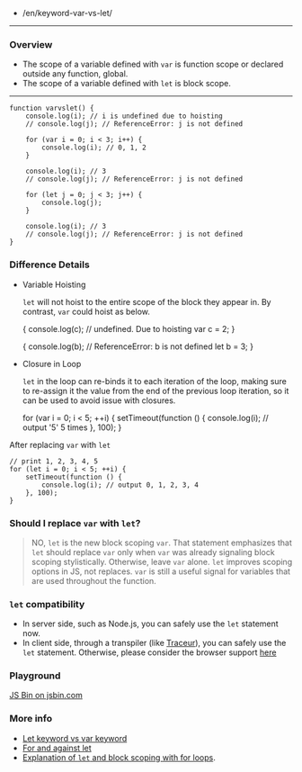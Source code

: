 -   /en/keyword-var-vs-let/

------------------------------------------------------------------------

### Overview

-   The scope of a variable defined with `var` is function scope or declared outside any function, global.
-   The scope of a variable defined with `let` is block scope.

------------------------------------------------------------------------

    function varvslet() {
        console.log(i); // i is undefined due to hoisting
        // console.log(j); // ReferenceError: j is not defined

        for (var i = 0; i < 3; i++) {
            console.log(i); // 0, 1, 2
        }

        console.log(i); // 3
        // console.log(j); // ReferenceError: j is not defined

        for (let j = 0; j < 3; j++) {
            console.log(j);
        }

        console.log(i); // 3
        // console.log(j); // ReferenceError: j is not defined
    }

### Difference Details

-   Variable Hoisting

    `let` will not hoist to the entire scope of the block they appear in. By contrast, `var` could hoist as below.

    {
        console.log(c); // undefined. Due to hoisting
        var c = 2;
    }

    {
        console.log(b); // ReferenceError: b is not defined
        let b = 3;
    }

-   Closure in Loop

    `let` in the loop can re-binds it to each iteration of the loop, making sure to re-assign it the value from the end of the previous loop iteration, so it can be used to avoid issue with closures.

    for (var i = 0; i < 5; ++i) {
        setTimeout(function () {
            console.log(i); // output '5' 5 times
        }, 100);
    }

After replacing `var` with `let`

    // print 1, 2, 3, 4, 5
    for (let i = 0; i < 5; ++i) {
        setTimeout(function () {
            console.log(i); // output 0, 1, 2, 3, 4
        }, 100);
    }

### Should I replace `var` with `let`?

> NO, `let` is the new block scoping `var`. That statement emphasizes that `let` should replace `var` only when `var` was already signaling block scoping stylistically. Otherwise, leave `var` alone. `let` improves scoping options in JS, not replaces. `var` is still a useful signal for variables that are used throughout the function.

### `let` compatibility

-   In server side, such as Node.js, you can safely use the `let` statement now.
-   In client side, through a transpiler (like [Traceur](https://github.com/google/traceur-compiler)), you can safely use the `let` statement. Otherwise, please consider the browser support [here](http://caniuse.com/#search=let)

### Playground

<a href="http://jsbin.com/yumaye/embed?js,console" class="jsbin-embed">JS Bin on jsbin.com</a>

### More info

-   [Let keyword vs var keyword](http://stackoverflow.com/questions/762011/let-keyword-vs-var-keyword)
-   [For and against let](https://davidwalsh.name/for-and-against-let)
-   [Explanation of `let` and block scoping with for loops](http://stackoverflow.com/questions/30899612/explanation-of-let-and-block-scoping-with-for-loops/30900289#30900289).
